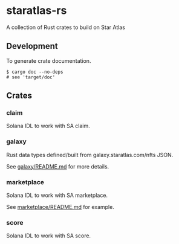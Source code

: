 # staratlas-rs

A collection of Rust crates to build on Star Atlas

## Development

To generate crate documentation.

```
$ cargo doc --no-deps
# see 'target/doc'
```

## Crates

### claim

Solana IDL to work with SA claim.

### galaxy

Rust data types defined/built from galaxy.staratlas.com/nfts JSON.

See [galaxy/README.md](galaxy/README.md) for more details.

### marketplace

Solana IDL to work with SA marketplace.

See [marketplace/README.md](marketplace/README.md) for example.

### score

Solana IDL to work with SA score.

